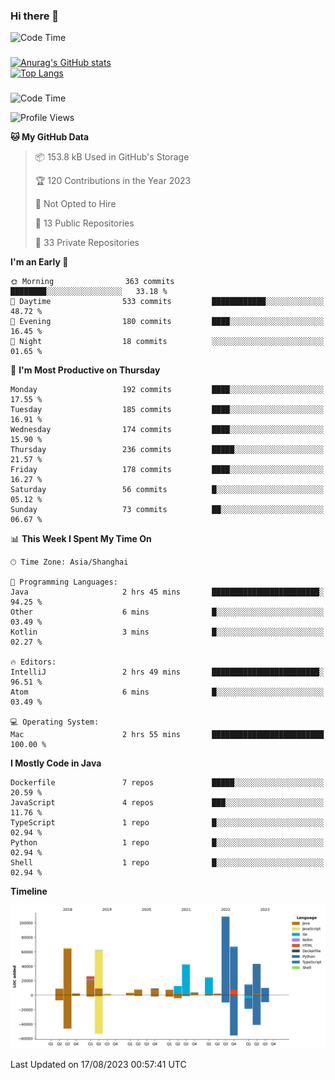 ### Hi there 👋 

![Code Time](https://img.shields.io/endpoint?style=flat&url=https://codetime-api.datreks.com/badge/1061?logoColor=white%26project=%26recentMS=0%26showProject=false)

<!--
**Muyiafan/Muyiafan** is a ✨ _special_ ✨ repository because its `README.md` (this file) appears on your GitHub profile.

Here are some ideas to get you started:

- 🔭 I’m currently working on ...
- 🌱 I’m currently learning ...
- 👯 I’m looking to collaborate on ...
- 🤔 I’m looking for help with ...
- 💬 Ask me about ...
- 📫 How to reach me: ...
- 😄 Pronouns: ...
- ⚡ Fun fact: ...
-->

### 

[![Anurag's GitHub stats](https://github-readme-stats.vercel.app/api?username=Muyiafan)](https://github.com/anuraghazra/github-readme-stats)
<br>
[![Top Langs](https://github-readme-stats.vercel.app/api/top-langs/?username=Muyiafan)](https://github.com/anuraghazra/github-readme-stats)

### 

<!--START_SECTION:waka-->
![Code Time](http://img.shields.io/badge/Code%20Time-5%2C876%20hrs%2019%20mins-blue)

![Profile Views](http://img.shields.io/badge/Profile%20Views-0-blue)

**🐱 My GitHub Data** 

> 📦 153.8 kB Used in GitHub's Storage 
 > 
> 🏆 120 Contributions in the Year 2023
 > 
> 🚫 Not Opted to Hire
 > 
> 📜 13 Public Repositories 
 > 
> 🔑 33 Private Repositories 
 > 
**I'm an Early 🐤** 

```text
🌞 Morning                363 commits         ████████░░░░░░░░░░░░░░░░░   33.18 % 
🌆 Daytime                533 commits         ████████████░░░░░░░░░░░░░   48.72 % 
🌃 Evening                180 commits         ████░░░░░░░░░░░░░░░░░░░░░   16.45 % 
🌙 Night                  18 commits          ░░░░░░░░░░░░░░░░░░░░░░░░░   01.65 % 
```
📅 **I'm Most Productive on Thursday** 

```text
Monday                   192 commits         ████░░░░░░░░░░░░░░░░░░░░░   17.55 % 
Tuesday                  185 commits         ████░░░░░░░░░░░░░░░░░░░░░   16.91 % 
Wednesday                174 commits         ████░░░░░░░░░░░░░░░░░░░░░   15.90 % 
Thursday                 236 commits         █████░░░░░░░░░░░░░░░░░░░░   21.57 % 
Friday                   178 commits         ████░░░░░░░░░░░░░░░░░░░░░   16.27 % 
Saturday                 56 commits          █░░░░░░░░░░░░░░░░░░░░░░░░   05.12 % 
Sunday                   73 commits          ██░░░░░░░░░░░░░░░░░░░░░░░   06.67 % 
```


📊 **This Week I Spent My Time On** 

```text
🕑︎ Time Zone: Asia/Shanghai

💬 Programming Languages: 
Java                     2 hrs 45 mins       ████████████████████████░   94.25 % 
Other                    6 mins              █░░░░░░░░░░░░░░░░░░░░░░░░   03.49 % 
Kotlin                   3 mins              █░░░░░░░░░░░░░░░░░░░░░░░░   02.27 % 

🔥 Editors: 
IntelliJ                 2 hrs 49 mins       ████████████████████████░   96.51 % 
Atom                     6 mins              █░░░░░░░░░░░░░░░░░░░░░░░░   03.49 % 

💻 Operating System: 
Mac                      2 hrs 55 mins       █████████████████████████   100.00 % 
```

**I Mostly Code in Java** 

```text
Dockerfile               7 repos             █████░░░░░░░░░░░░░░░░░░░░   20.59 % 
JavaScript               4 repos             ███░░░░░░░░░░░░░░░░░░░░░░   11.76 % 
TypeScript               1 repo              █░░░░░░░░░░░░░░░░░░░░░░░░   02.94 % 
Python                   1 repo              █░░░░░░░░░░░░░░░░░░░░░░░░   02.94 % 
Shell                    1 repo              █░░░░░░░░░░░░░░░░░░░░░░░░   02.94 % 
```



**Timeline**

![Lines of Code chart](https://raw.githubusercontent.com/Muyiafan/Muyiafan/main/assets/bar_graph.png)


 Last Updated on 17/08/2023 00:57:41 UTC
<!--END_SECTION:waka-->
